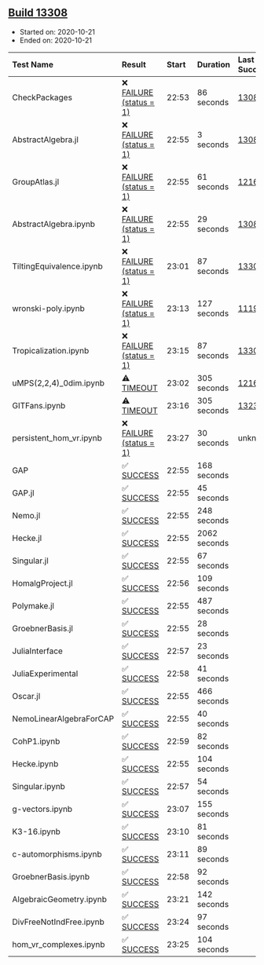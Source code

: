 ## [Build 13308](https://oscarci.mathematik.uni-kl.de/job/oscar/13308/)

* Started on: 2020-10-21
* Ended on: 2020-10-21

| Test Name    | Result | Start | Duration | Last Success | First Failure |
|:-------------|:-------|:------|:---------|:-------------|:--------------|
| CheckPackages | ❌ [FAILURE (status = 1)](https://oscarci.mathematik.uni-kl.de/job/oscar/13308/artifact/logs/build-13308/CheckPackages.log) | 22:53 | 86 seconds | [13085](https://oscarci.mathematik.uni-kl.de/job/oscar/13085/) | [13086](https://oscarci.mathematik.uni-kl.de/job/oscar/13086/) |
| AbstractAlgebra.jl | ❌ [FAILURE (status = 1)](https://oscarci.mathematik.uni-kl.de/job/oscar/13308/artifact/logs/build-13308/AbstractAlgebra.jl.log) | 22:55 | 3 seconds | [13085](https://oscarci.mathematik.uni-kl.de/job/oscar/13085/) | [13086](https://oscarci.mathematik.uni-kl.de/job/oscar/13086/) |
| GroupAtlas.jl | ❌ [FAILURE (status = 1)](https://oscarci.mathematik.uni-kl.de/job/oscar/13308/artifact/logs/build-13308/GroupAtlas.jl.log) | 22:55 | 61 seconds | [12167](https://oscarci.mathematik.uni-kl.de/job/oscar/12167/) | [12168](https://oscarci.mathematik.uni-kl.de/job/oscar/12168/) |
| AbstractAlgebra.ipynb | ❌ [FAILURE (status = 1)](https://oscarci.mathematik.uni-kl.de/job/oscar/13308/artifact/logs/build-13308/AbstractAlgebra.ipynb.log) | 22:55 | 29 seconds | [13085](https://oscarci.mathematik.uni-kl.de/job/oscar/13085/) | [13086](https://oscarci.mathematik.uni-kl.de/job/oscar/13086/) |
| TiltingEquivalence.ipynb | ❌ [FAILURE (status = 1)](https://oscarci.mathematik.uni-kl.de/job/oscar/13308/artifact/logs/build-13308/TiltingEquivalence.ipynb.log) | 23:01 | 87 seconds | [13301](https://oscarci.mathematik.uni-kl.de/job/oscar/13301/) | [13302](https://oscarci.mathematik.uni-kl.de/job/oscar/13302/) |
| wronski-poly.ipynb | ❌ [FAILURE (status = 1)](https://oscarci.mathematik.uni-kl.de/job/oscar/13308/artifact/logs/build-13308/wronski-poly.ipynb.log) | 23:13 | 127 seconds | [11192](https://oscarci.mathematik.uni-kl.de/job/oscar/11192/) | [11193](https://oscarci.mathematik.uni-kl.de/job/oscar/11193/) |
| Tropicalization.ipynb | ❌ [FAILURE (status = 1)](https://oscarci.mathematik.uni-kl.de/job/oscar/13308/artifact/logs/build-13308/Tropicalization.ipynb.log) | 23:15 | 87 seconds | [13307](https://oscarci.mathematik.uni-kl.de/job/oscar/13307/) | [13308](https://oscarci.mathematik.uni-kl.de/job/oscar/13308/) |
| uMPS(2,2,4)_0dim.ipynb | ⚠ [TIMEOUT](https://oscarci.mathematik.uni-kl.de/job/oscar/13308/artifact/logs/build-13308/uMPS-2-2-4-_0dim.ipynb.log) | 23:02 | 305 seconds | [12167](https://oscarci.mathematik.uni-kl.de/job/oscar/12167/) | [12168](https://oscarci.mathematik.uni-kl.de/job/oscar/12168/) |
| GITFans.ipynb | ⚠ [TIMEOUT](https://oscarci.mathematik.uni-kl.de/job/oscar/13308/artifact/logs/build-13308/GITFans.ipynb.log) | 23:16 | 305 seconds | [13234](https://oscarci.mathematik.uni-kl.de/job/oscar/13234/) | [13235](https://oscarci.mathematik.uni-kl.de/job/oscar/13235/) |
| persistent_hom_vr.ipynb | ❌ [FAILURE (status = 1)](https://oscarci.mathematik.uni-kl.de/job/oscar/13308/artifact/logs/build-13308/persistent_hom_vr.ipynb.log) | 23:27 | 30 seconds | unknown | unknown |
| GAP | ✅ [SUCCESS](https://oscarci.mathematik.uni-kl.de/job/oscar/13308/artifact/logs/build-13308/GAP.log) | 22:55 | 168 seconds |  |  |
| GAP.jl | ✅ [SUCCESS](https://oscarci.mathematik.uni-kl.de/job/oscar/13308/artifact/logs/build-13308/GAP.jl.log) | 22:55 | 45 seconds |  |  |
| Nemo.jl | ✅ [SUCCESS](https://oscarci.mathematik.uni-kl.de/job/oscar/13308/artifact/logs/build-13308/Nemo.jl.log) | 22:55 | 248 seconds |  |  |
| Hecke.jl | ✅ [SUCCESS](https://oscarci.mathematik.uni-kl.de/job/oscar/13308/artifact/logs/build-13308/Hecke.jl.log) | 22:55 | 2062 seconds |  |  |
| Singular.jl | ✅ [SUCCESS](https://oscarci.mathematik.uni-kl.de/job/oscar/13308/artifact/logs/build-13308/Singular.jl.log) | 22:55 | 67 seconds |  |  |
| HomalgProject.jl | ✅ [SUCCESS](https://oscarci.mathematik.uni-kl.de/job/oscar/13308/artifact/logs/build-13308/HomalgProject.jl.log) | 22:56 | 109 seconds |  |  |
| Polymake.jl | ✅ [SUCCESS](https://oscarci.mathematik.uni-kl.de/job/oscar/13308/artifact/logs/build-13308/Polymake.jl.log) | 22:55 | 487 seconds |  |  |
| GroebnerBasis.jl | ✅ [SUCCESS](https://oscarci.mathematik.uni-kl.de/job/oscar/13308/artifact/logs/build-13308/GroebnerBasis.jl.log) | 22:55 | 28 seconds |  |  |
| JuliaInterface | ✅ [SUCCESS](https://oscarci.mathematik.uni-kl.de/job/oscar/13308/artifact/logs/build-13308/JuliaInterface.log) | 22:57 | 23 seconds |  |  |
| JuliaExperimental | ✅ [SUCCESS](https://oscarci.mathematik.uni-kl.de/job/oscar/13308/artifact/logs/build-13308/JuliaExperimental.log) | 22:58 | 41 seconds |  |  |
| Oscar.jl | ✅ [SUCCESS](https://oscarci.mathematik.uni-kl.de/job/oscar/13308/artifact/logs/build-13308/Oscar.jl.log) | 22:55 | 466 seconds |  |  |
| NemoLinearAlgebraForCAP | ✅ [SUCCESS](https://oscarci.mathematik.uni-kl.de/job/oscar/13308/artifact/logs/build-13308/NemoLinearAlgebraForCAP.log) | 22:55 | 40 seconds |  |  |
| CohP1.ipynb | ✅ [SUCCESS](https://oscarci.mathematik.uni-kl.de/job/oscar/13308/artifact/logs/build-13308/CohP1.ipynb.log) | 22:59 | 82 seconds |  |  |
| Hecke.ipynb | ✅ [SUCCESS](https://oscarci.mathematik.uni-kl.de/job/oscar/13308/artifact/logs/build-13308/Hecke.ipynb.log) | 22:55 | 104 seconds |  |  |
| Singular.ipynb | ✅ [SUCCESS](https://oscarci.mathematik.uni-kl.de/job/oscar/13308/artifact/logs/build-13308/Singular.ipynb.log) | 22:57 | 54 seconds |  |  |
| g-vectors.ipynb | ✅ [SUCCESS](https://oscarci.mathematik.uni-kl.de/job/oscar/13308/artifact/logs/build-13308/g-vectors.ipynb.log) | 23:07 | 155 seconds |  |  |
| K3-16.ipynb | ✅ [SUCCESS](https://oscarci.mathematik.uni-kl.de/job/oscar/13308/artifact/logs/build-13308/K3-16.ipynb.log) | 23:10 | 81 seconds |  |  |
| c-automorphisms.ipynb | ✅ [SUCCESS](https://oscarci.mathematik.uni-kl.de/job/oscar/13308/artifact/logs/build-13308/c-automorphisms.ipynb.log) | 23:11 | 89 seconds |  |  |
| GroebnerBasis.ipynb | ✅ [SUCCESS](https://oscarci.mathematik.uni-kl.de/job/oscar/13308/artifact/logs/build-13308/GroebnerBasis.ipynb.log) | 22:58 | 92 seconds |  |  |
| AlgebraicGeometry.ipynb | ✅ [SUCCESS](https://oscarci.mathematik.uni-kl.de/job/oscar/13308/artifact/logs/build-13308/AlgebraicGeometry.ipynb.log) | 23:21 | 142 seconds |  |  |
| DivFreeNotIndFree.ipynb | ✅ [SUCCESS](https://oscarci.mathematik.uni-kl.de/job/oscar/13308/artifact/logs/build-13308/DivFreeNotIndFree.ipynb.log) | 23:24 | 97 seconds |  |  |
| hom_vr_complexes.ipynb | ✅ [SUCCESS](https://oscarci.mathematik.uni-kl.de/job/oscar/13308/artifact/logs/build-13308/hom_vr_complexes.ipynb.log) | 23:25 | 104 seconds |  |  |
